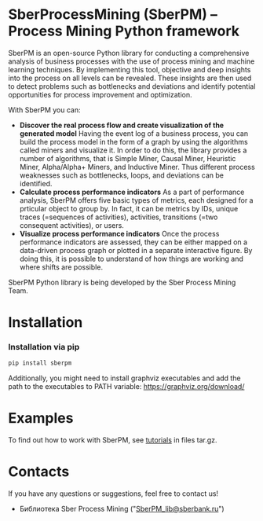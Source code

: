 # SberProcessMining (SberPM) – Process Mining Python framework
SberPM is an open-source Python library for conducting a comprehensive analysis of business processes with the use of process mining and machine learning techniques. By implementing this tool, objective and deep insights into the process on all levels can be revealed. These insights are then used to detect problems such as bottlenecks and deviations and identify potential opportunities for process improvement and optimization.

With SberPM you can:
- **Discover the real process flow and create visualization of the generated model**
    Having the event log of a business process, you can build the process model in the form of a graph by using the algorithms called miners and visualize it. In order to do this, the library provides a number of algorithms, that is Simple Miner, Causal Miner, Heuristic Miner, Alpha/Alpha+ Miners, and Inductive Miner. Thus different process weaknesses such as bottlenecks, loops, and deviations can be identified.
- **Calculate process performance indicators**
    As a part of performance analysis, SberPM offers five basic types of metrics, each designed for a prticular object to group by. In fact, it can be metrics by IDs, unique traces (=sequences of activities), activities, transitions (=two consequent activities), or users.
- **Visualize process performance indicators**
    Once the process performance indicators are assessed, they can be either mapped on a data-driven process graph or plotted in a separate interactive figure. By doing this, it is possible to understand of how things are working and where shifts are possible.

SberPM Python library is being developed by the Sber Process Mining Team.

# Installation
### Installation via pip
```bash 
pip install sberpm
```
Additionally, you might need to install graphviz executables and add the path to the executables to PATH variable: https://graphviz.org/download/

# Examples
To find out how to work with SberPM, see [tutorials](https://pypi.org/project/sberpm/#files) in files tar.gz.

# Contacts
If you have any questions or suggestions, feel free to contact us!
- Библиотека Sber Process Mining ("SberPM_lib@sberbank.ru")

